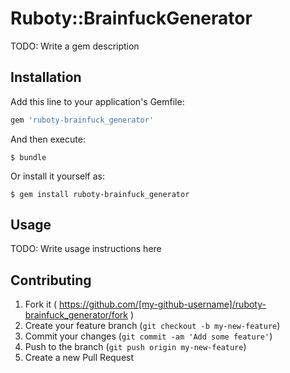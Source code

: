 # Ruboty::BrainfuckGenerator

TODO: Write a gem description

## Installation

Add this line to your application's Gemfile:

```ruby
gem 'ruboty-brainfuck_generator'
```

And then execute:

    $ bundle

Or install it yourself as:

    $ gem install ruboty-brainfuck_generator

## Usage

TODO: Write usage instructions here

## Contributing

1. Fork it ( https://github.com/[my-github-username]/ruboty-brainfuck_generator/fork )
2. Create your feature branch (`git checkout -b my-new-feature`)
3. Commit your changes (`git commit -am 'Add some feature'`)
4. Push to the branch (`git push origin my-new-feature`)
5. Create a new Pull Request
